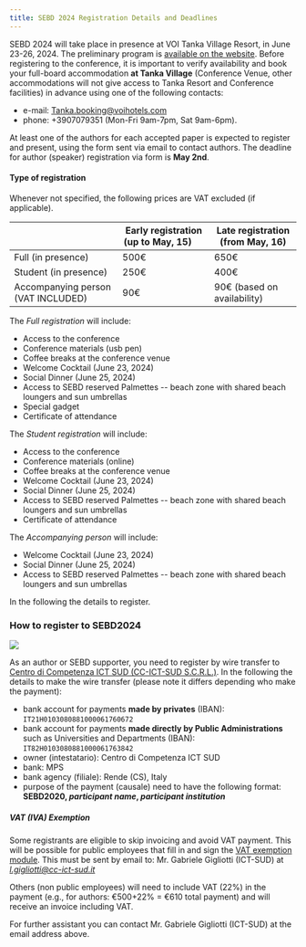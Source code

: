 ```yaml
---
title: SEBD 2024 Registration Details and Deadlines
---
```



SEBD 2024 will take place in presence at VOI Tanka Village Resort, in June 23-26, 2024.
The preliminary program is [available on the website](/program).
Before registering to the conference, it is important to verify availability and book your full-board accommodation **at Tanka Village** (Conference Venue, other accommodations will not give access to Tanka Resort and Conference facilities) in advance using one of the following contacts:
 -  e-mail: Tanka.booking@voihotels.com
 -  phone: +3907079351  (Mon-Fri 9am-7pm, Sat 9am-6pm).


At least one of the authors for each accepted paper is expected to register and present, using the form sent via email to contact authors. The deadline for author (speaker) registration via form is **May 2nd**.

#### Type of registration

Whenever not specified, the following prices are VAT excluded (if applicable).

|                         | Early registration (up to May, 15) &nbsp;&nbsp;&nbsp;&nbsp;| Late registration (from May, 16) |
|-------------------------|------------------------------------|----------------------------------|
| Full (in presence)      | 500€ | 650€ |
| Student (in presence)   | 250€ | 400€ |
| Accompanying person (VAT INCLUDED)    &nbsp;&nbsp;&nbsp;&nbsp; | 90€ | 90€ (based on availability) |


The *Full registration* will include:
 - Access to the conference
 - Conference materials (usb pen)
 - Coffee breaks at the conference venue
 - Welcome Cocktail (June 23, 2024)
 - Social Dinner (June 25, 2024) 
 - Access to SEBD reserved Palmettes -- beach zone with shared beach loungers and sun umbrellas
 - Special gadget
 - Certificate of attendance
 
The *Student registration* will include:
 - Access to the conference
 - Conference materials (online)
 - Coffee breaks at the conference venue
 - Welcome Cocktail (June 23, 2024)
 - Social Dinner (June 25, 2024) 
 - Access to SEBD reserved Palmettes -- beach zone with shared beach loungers and sun umbrellas
 - Certificate of attendance

The *Accompanying person* will include:
 - Welcome Cocktail (June 23, 2024)
 - Social Dinner (June 25, 2024) 
 - Access to SEBD reserved Palmettes -- beach zone with shared beach loungers and sun umbrellas
 
In the following the details to register.



### How to register to SEBD2024

![](https://sebd2024.unica.it/registration/ict-sud-logo.jpg)



As an author or SEBD supporter, you need to register by wire transfer to [Centro di Competenza ICT SUD (CC-ICT-SUD S.C.R.L.)](https://www.cc-ict-sud.it/).
In the following the details to make the wire transfer (please note it differs depending who make the payment):

 - bank account for payments **made by privates** (IBAN): `IT21H0103080881000061760672`
 - bank account for payments **made directly by Public Administrations** such as Universities and Departments (IBAN): `IT82H0103080881000061763842`
 - owner (intestatario): Centro di Competenza ICT SUD
 - bank: MPS
 - bank agency (filiale): Rende (CS), Italy
 - purpose of the payment (causale) need to have the following format: <b>SEBD2020, *participant name*, *participant institution* </b>


##### VAT (IVA) Exemption

Some registrants are eligible to skip invoicing and avoid VAT payment.
This will be possible for public employees that fill in and sign the [VAT exemption module](https://sebd2020.unica.it/registration/vat-exemption.docx). This must be sent
by email to: Mr. Gabriele Gigliotti  (ICT-SUD) at *l.gigliotti@cc-ict-sud.it*

Others (non public employees) will need to include VAT (22%) in the payment (e.g., for authors: €500+22% = €610 total payment) and will receive an invoice including VAT.

For further assistant you can contact  Mr. Gabriele Gigliotti (ICT-SUD) at the email address above.

